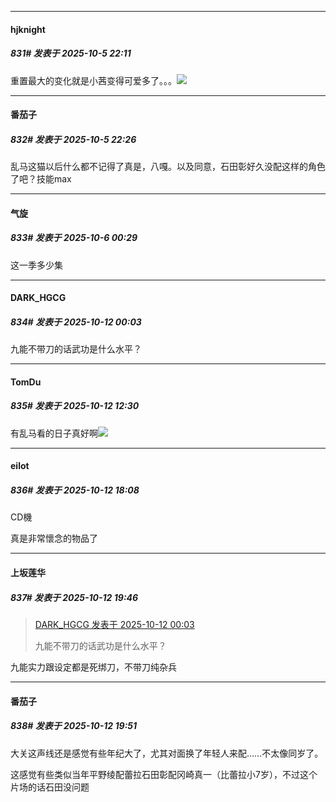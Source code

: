 ﻿
*****

####  hjknight  
##### 831#       发表于 2025-10-5 22:11

重置最大的变化就是小茜变得可爱多了。。。<img src="https://static.stage1st.com/image/smiley/face2017/033.png" referrerpolicy="no-referrer">

*****

####  番茄子  
##### 832#       发表于 2025-10-5 22:26

乱马这猫以后什么都不记得了真是，八嘎。以及同意，石田彰好久没配这样的角色了吧？技能max

*****

####  气旋  
##### 833#       发表于 2025-10-6 00:29

这一季多少集

*****

####  DARK_HGCG  
##### 834#       发表于 2025-10-12 00:03

九能不带刀的话武功是什么水平？


*****

####  TomDu  
##### 835#       发表于 2025-10-12 12:30

有乱马看的日子真好啊<img src="https://static.stage1st.com/image/smiley/face2017/033.png" referrerpolicy="no-referrer">


*****

####  eilot  
##### 836#       发表于 2025-10-12 18:08

CD機

真是非常懷念的物品了


*****

####  上坂莲华  
##### 837#       发表于 2025-10-12 19:46

<blockquote><a href="httphttps://stage1st.com/2b/forum.php?mod=redirect&amp;goto=findpost&amp;pid=68557308&amp;ptid=2188260" target="_blank">DARK_HGCG 发表于 2025-10-12 00:03</a>

九能不带刀的话武功是什么水平？</blockquote>
九能实力跟设定都是死绑刀，不带刀纯杂兵

*****

####  番茄子  
##### 838#       发表于 2025-10-12 19:51

大关这声线还是感觉有些年纪大了，尤其对面换了年轻人来配……不太像同岁了。

这感觉有些类似当年平野绫配蕾拉石田彰配冈崎真一（比蕾拉小7岁），不过这个片场的话石田没问题

